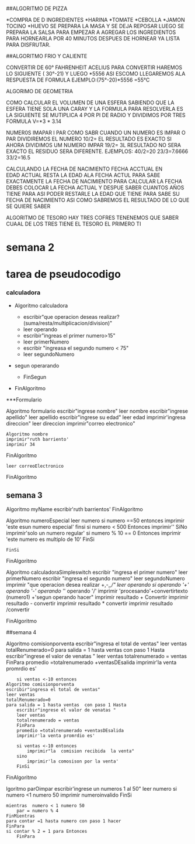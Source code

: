 ##ALGORITMO DE PIZZA

*COMPRA DE  D INGREDIENTES
*HARINA
*TOMATE
*CEBOLLA
*JAMON
TOCINO
*HUEVO
SE PREPARA LA MASA Y SE DEJA REPOSAR 
LUEGO SE  PREPARA LA SALSA  PARA EMPEZAR A AGREGAR LOS INGREDIENTOS
PARA HORNEARLA POR 40 MINUTOS DESPUES DE HORNEAR YA LISTA PARA DISFRUTAR.

##ALGORITMO FRIO Y CALIENTE 

CONVERTIR DE 60° FAHRENHEIT ACELIUS
PARA CONVERTIR HAREMOS LO SIGUIENTE ( 30°-21)
Y LUEGO *5556 ASI ESCOMO LLEGAREMOS ALA RESPUESTA DE FORMULA
EJEMPLO:(75°-20)*5556 =55°C

ALGORIMO DE GEOMETRIA

COMO  CALCULAR EL VOLUMEN DE UNA ESFERA SABIENDO QUE LA ESFERA TIENE SOLA   UNA CARAY 
Y LA FORMULA PARA RESOLVERLA ES LA SIGUIENTE SE MUTIPLICA 4 POR PI DE RADIO Y DIVIDIMOS POR TRES
FORMULA V=*3 * 3.14


NUMER0S IMAPAR I PAR
COMO SABR CUANDO UN NUMERO ES IMPAR  O PAR
DIVIDIREMOS  EL NUMERO 10/2= EL RESULTADO ES EXACTO SI AHORA DIVIDIMOS UM NUMERO IMPAR 19/2= 3L RESULTADO NO SERA EXACTO EL RESIDUO SERA DIFERENTE.
EJEMPLOS:
40/2=20 
23/3=7.6666
33/2=16.5


CALCULANDO  LA FECHA DE NACIMIENTO
FECHA ACCTUAL EN  
EDAD ACTUAL
RESTA LA EDAD  ALA FECHA ACTUL PARA SABE EXACTAMENTE LA FECHA DE NACIMIENTO 
PARA CALCULAR LA FECHA DEBES COLOCAR LA FECHA ACTUAL Y DESPUE SABER CUANTOS AÑOS TIENE PARA ASI PODER RESTARLE LA EDAD QUE TIENE PARA SABE SU FECHA DE NACIMIENTO  ASI  COMO  SABREMOS  EL RESULTADO DE LO QUE SE QUIERE SABER 


ALGORITMO  DE TESORO
HAY TRES COFRES TENENEMOS QUE SABER CUAAL DE LOS TRES TIENE EL TESORO 
EL PRIMERO TI

# semana 2

# tarea de pseudocodigo

### calculadora
* Algoritmo calculadora
	* escribir"que operacion deseas realizar?(suma/resta/multiplicacion/division)"
	* leer operando
	* escribir"ingreas el primer numero>15"
	* leer primerNumero
	* escribir "ingreasa  el segundo numero < 75"
	* leer segundoNumero
* segun operarando 

	* FinSegun
	
	
* FinAlgoritmo

***Formulario

Algoritmo formulario
	escribir"ingrese nombre"
	leer nombre
	escribir"ingrese  apellido"
	leer apellido
	escribir"ingrese su edad"
	leer edad
	imprimir'ingresa direccion"
	leer direccion
	imprimir"correo electronico"
	
	Algoritmo nombre
	imprimir"ruth barriento'
	imprimir 34	
FinAlgoritmo

	leer correoElectronico
FinAlgoritmo

## semana 3

Algoritmo myName
	escribir'ruth barrientos'
FinAlgoritmo

Algoritmo numeroEspecial
	leer numero
	si numero ==50 entonces
		imprimir 'este esun numero especial'
	finsi 
	si numero < 500 Entonces
		imprimir''
	SiNo
		imprimir'solo un numero regular'
		si numero % 10 == 0 Entonces
			imprimir 'este numero es multiplo de 10' 
		FinSi

		
		
		
	FinSi
	
FinAlgoritmo




Algoritmo calculadoraSimpleswitch
	escribir "ingresa el primer numero"
	leer primerNumero
	escribir "ingresa el segundo numero"
	leer segundoNumero
	imprimir "que operacion desea realizar +,-,*,/"
	leer operando
	si operando  '+' operando '-' operando  '*' operando  '/'
		imprimir 'procesando'+convertirtexto (numero1) +'segun operando hacer"
		imprimir resultado + Convertir
		 imprimir resultado - convertir
		  imprimir resultado * convertir
		 imprimir resultado /convertir
	
	
	
FinAlgoritmo





##semana 4

Algoritmo comisionporventa
	escribir"ingresa el total de ventas"
	leer ventas
	totalRenumerado=0 
	para salida = 1 hasta ventas  con paso 1 Hasta 
		escribir"ingrese el valor de venatas "
		leer ventas 
		totalrenumerado = ventas
		FinPara
		promedio =totalrenumerado +ventasDEsalida
		imprimir'la venta promrdio es'
		
		si ventas <-10 entonces
	Algoritmo comisionporventa
	escribir"ingresa el total de ventas"
	leer ventas
	totalRenumerado=0 
	para salida = 1 hasta ventas  con paso 1 Hasta 
		escribir"ingrese el valor de venatas "
		leer ventas 
		totalrenumerado = ventas
		FinPara
		promedio =totalrenumerado +ventasDEsalida
		imprimir'la venta promrdio es'
		
		si ventas <-10 entonces
			imprimir"la  comision recibida  la venta"
		sino
			imprimir'la comosison por la venta'
		FinSi

FinAlgoritmo
		
lgoritmo parOimpar
	escribir'ingrese un  numeros 1 al 50"
	leer numero
	si numero <1   numero  50
		imprimir numeroinvalido
	FinSi
	
	mientras  numero < 1 numero 50
		par = numero % 4
	FinMientras
	para contar =1 hasta numero con paso 1 hacer
	FinPara
	si contar % 2 = 1 para Entonces
		FinPara
			





